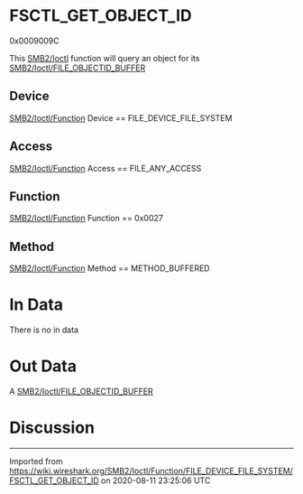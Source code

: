 # FSCTL\_GET\_OBJECT\_ID

0x0009009C

This [SMB2/Ioctl](/SMB2/Ioctl) function will query an object for its [SMB2/Ioctl/FILE\_OBJECTID\_BUFFER](/SMB2/Ioctl/FILE_OBJECTID_BUFFER)

## Device

[SMB2/Ioctl/Function](/SMB2/Ioctl/Function) Device == FILE\_DEVICE\_FILE\_SYSTEM

## Access

[SMB2/Ioctl/Function](/SMB2/Ioctl/Function) Access == FILE\_ANY\_ACCESS

## Function

[SMB2/Ioctl/Function](/SMB2/Ioctl/Function) Function == 0x0027

## Method

[SMB2/Ioctl/Function](/SMB2/Ioctl/Function) Method == METHOD\_BUFFERED

# In Data

There is no in data

# Out Data

A [SMB2/Ioctl/FILE\_OBJECTID\_BUFFER](/SMB2/Ioctl/FILE_OBJECTID_BUFFER)

# Discussion

---

Imported from https://wiki.wireshark.org/SMB2/Ioctl/Function/FILE_DEVICE_FILE_SYSTEM/FSCTL_GET_OBJECT_ID on 2020-08-11 23:25:06 UTC
